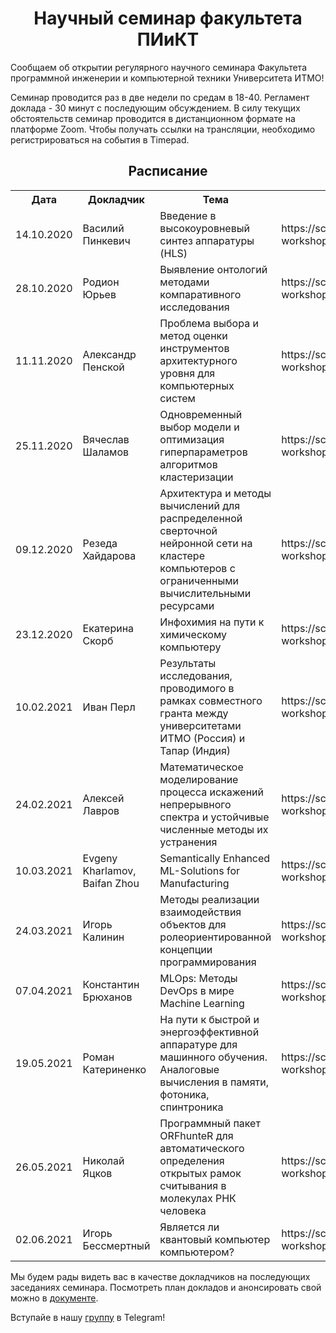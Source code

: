 <h1 align="center">Научный семинар факультета ПИиКТ</h1>

<p>Сообщаем об открытии регулярного научного семинара Факультета программной инженерии и компьютерной техники Университета ИТМО!</p>

<p>Семинар проводится раз в две недели по средам в 18-40. Регламент доклада - 30 минут с последующим обсуждением. В силу текущих обстоятельств семинар проводится в дистанционном формате на платформе Zoom. Чтобы получать ссылки на трансляции, необходимо регистрироваться на события в Timepad.</p>

<h2 align="center">Расписание</h2>
<table align="center">
  <tr>
    <th>Дата</th>
    <th>Докладчик</th>
    <th>Тема</th>
    <th>Timepad</th>
    <th>Ссылки</th>
  </tr>
  <tr>
    <td>14.10.2020</td>
    <td>Василий Пинкевич</td>
    <td>Введение в высокоуровневый синтез аппаратуры (HLS)</td>
    <td>https://scs-workshop.timepad.ru/event/1452516/</td>
    <td>
      <a href="https://youtu.be/mbheV9V8AbM">видео</a>, <a href="https://drive.google.com/file/d/161Lj0fVLHgSYLQMaz0Sn_3TaYUGWYvNI/view?usp=sharing">презентация</a>
    </td>
  </tr>
  <tr>
    <td>28.10.2020</td>
    <td>Родион Юрьев</td>
    <td>Выявление онтологий методами компаративного исследования</td>
    <td>https://scs-workshop.timepad.ru/event/1467174/</td>
    <td>
      <a href="https://youtu.be/qPqWD0BVHBE">видео</a>, <a href="https://drive.google.com/file/d/1-TaQNl5usd9eIs3orC0qo9ab__TRqTrD/view?usp=sharing">презентация</a>
    </td>
  </tr>
  <tr>
    <td>11.11.2020</td>
    <td>Александр Пенской</td>
    <td>Проблема выбора и метод оценки инструментов архитектурного уровня для компьютерных систем</td>
    <td>https://scs-workshop.timepad.ru/event/1478781/</td>
    <td>
      <a href="https://youtu.be/Lq4iLHoDjiA">видео</a>,
      <a href="https://drive.google.com/file/d/1yLpI7JebOyZNF6DIuHwS_uQCkiGTxjLa/view?usp=sharing">презентация</a>,
      <a href="https://www.researchgate.net/publication/334487308_The_Selection_Problem_and_Evaluating_Method_for_Architectural_Design_Tools_of_Embedded_Systems">статья</a>,
      <a href="http://fppo.ifmo.ru/?page1=16&page2=52&page_d=1&page_d2=142415">диссертация</a>
    </td>
  </tr>
  <tr>
    <td>25.11.2020</td>
    <td>Вячеслав Шаламов</td>
    <td>Одновременный выбор модели и оптимизация гиперпараметров алгоритмов кластеризации</td>
    <td>https://scs-workshop.timepad.ru/event/1487914/</td>
    <td>
      <a href="https://youtu.be/CHew7Prum9Y">видео</a>,
      <a href="https://drive.google.com/file/d/16vKCGBmFyEcq_J89DTpHSWMV4qqlH6za/view?usp=sharing">презентация</a> 
    </td>
  </tr>
  <tr>
    <td>09.12.2020</td>
    <td>Резеда Хайдарова</td>
    <td>Архитектура и методы вычислений для распределенной сверточной нейронной сети на кластере компьютеров с ограниченными вычислительными ресурсами</td>
    <td>https://scs-workshop.timepad.ru/event/1502946/</td>
    <td>
      <a href="https://youtu.be/TxOt4lZw7sg">видео</a>
    </td>
  </tr>
  <tr>
    <td>23.12.2020</td>
    <td>Екатерина Скорб</td>
    <td>Инфохимия на пути к химическому компьютеру</td>
    <td>https://scs-workshop.timepad.ru/event/1505043/</td>
    <td>
      <a href="https://youtu.be/BJCjH0M0z4Y">видео</a>
    </td>
  </tr>
  <tr>
    <td>10.02.2021</td>
    <td>Иван Перл</td>
    <td>Результаты исследования, проводимого в рамках совместного гранта между университетами ИТМО (Россия) и Тапар (Индия)</td>
    <td>https://scs-workshop.timepad.ru/event/1552131/</td>
    <td>
      <a href="https://youtu.be/QzZn9M35vMw">видео</a>,
      <a href="https://drive.google.com/file/d/1Mblu37R6ye42NLOQdyw3zV4eA8VP38Wc/view?usp=sharing">презентация</a> 
    </td>
  </tr>
  <tr>
    <td>24.02.2021</td>
    <td>Алексей Лавров</td>
    <td>Математическое моделирование процесса искажений 
непрерывного спектра и устойчивые численные методы их устранения</td>
    <td>https://scs-workshop.timepad.ru/event/1562806/</td>
    <td>
      <a href="https://youtu.be/ivO53U6DePY">видео</a>,
      <a href="https://drive.google.com/file/d/1BFzLKpabubPCGnnzRjW-SJlx7-YBfuZM/view?usp=sharing">презентация</a> 
    </td>
  </tr>
  <tr>
    <td>10.03.2021</td>
    <td>Evgeny Kharlamov, Baifan Zhou</td>
    <td>Semantically Enhanced ML-Solutions for Manufacturing</td>
    <td>https://scs-workshop.timepad.ru/event/1578507/</td>
    <td>-</td>
  </tr>
  <tr>
    <td>24.03.2021</td>
    <td>Игорь Калинин</td>
    <td>Методы реализации взаимодействия объектов для ролеориентированной концепции программирования</td>
    <td>https://scs-workshop.timepad.ru/event/1587867/</td>
    <td>
      <a href="https://youtu.be/P8ty3XALaqQ">видео</a>,
      <a href="https://drive.google.com/file/d/1tYPWpp457Ax9yx3lyRvHc2quTYreWv07/view?usp=sharing">презентация</a>
    </td>
  </tr>
  <tr>
    <td>07.04.2021</td>
    <td>Константин Брюханов</td>
    <td>MLOps: Методы DevOps в мире Machine Learning</td>
    <td>https://scs-workshop.timepad.ru/event/1608615/</td>
    <td>
      <a href="https://youtu.be/DdThkbh0VYo">видео</a>,
      <a href="https://drive.google.com/file/d/1l_Tsc4VC-64ZIOBsGkOdrx63hNakMyqZ/view?usp=sharing">презентация</a>
    </td>
  </tr>
  <tr>
    <td>19.05.2021</td>
    <td>Роман Катериненко</td>
    <td>На пути к быстрой и энергоэффективной аппаратуре для машинного обучения. Аналоговые вычисления в памяти, фотоника, спинтроника </td>
    <td>https://scs-workshop.timepad.ru/event/1631878/</td>
    <td>
      <a href="https://youtu.be/3nMpoJ1UipA">видео</a>,
      <a href="https://drive.google.com/file/d/1q7UYnZUj4Xopvx08OzKUIKCKCHhUGW-8/view?usp=sharing">презентация</a>
    </td>
  </tr>
  <tr>
    <td>26.05.2021</td>
    <td>Николай Яцков</td>
    <td>Программный пакет ORFhunteR для автоматического определения открытых рамок считывания в молекулах РНК человека</td>
    <td>https://scs-workshop.timepad.ru/event/1652145/</td>
    <td>
      <a href="https://youtu.be/3derClpKHfc">видео</a>,
      <a href="https://drive.google.com/file/d/1kGE6OKGrRPrFdrk3k2fAbnxsRgYQFVlV/view?usp=sharing">презентация</a>
    </td>
  </tr>
  <tr>
    <td>02.06.2021</td>
    <td>Игорь Бессмертный</td>
    <td>Является ли квантовый компьютер компьютером?</td>
    <td>https://scs-workshop.timepad.ru/event/1659266/</td>
    <td>
      <a href="https://youtu.be/gtz6moST1zE">видео</a>,
      <a href="https://drive.google.com/file/d/1BK6Tf-29MX_i0SLUFV-Nl7qqsqEcEMyU/view?usp=sharing">презентация</a>
    </td>
  </tr>
</table>

<p>Мы будем рады видеть вас в качестве докладчиков на последующих заседаниях семинара. Посмотреть план докладов и анонсировать свой можно в <a href="https://docs.google.com/document/d/1EtvN-66K8svSjhSH4FKasCWWHZsodVAQhUmV19-Q3e0/edit?usp=sharing">документе</a>.</p>

<p>Вступайе в нашу <a href="https://t.me/joinchat/BNW7qBUJEzQ6FeDIFCDPAQ">группу</a> в Telegram!</p>
